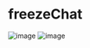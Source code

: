 # freezeChat

![image](http://i.piccy.info/i9/48d2044202068cebe20e295c051b4aaa/1543437309/99842/1281257/Screenshot_2018_11_28_at_21_32_37.png)
![image](http://i.piccy.info/i9/26253acf5c511b66ed6ecc88e4818f8b/1543435303/107175/1281257/Screenshot_2018_11_28_at_20_59_50.png)
